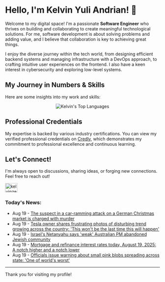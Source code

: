 # Hello, I'm Kelvin Yuli Andrian! 👋

Welcome to my digital space! I'm a passionate **Software Engineer** who thrives on building and collaborating to create meaningful technological solutions. For me, software development is about solving problems and adding value, and I believe that collaboration is key to achieving great things.

I enjoy the diverse journey within the tech world, from designing efficient backend systems and managing infrastructure with a DevOps approach, to crafting intuitive user experiences on the frontend. I also have a keen interest in cybersecurity and exploring low-level systems.

## My Journey in Numbers & Skills

Here are some insights into my work and skills:

<p align="center">
  <img src="https://github-readme-stats.vercel.app/api/top-langs/?username=kelvinzer0&layout=compact&theme=radical" alt="Kelvin's Top Languages" />
</p>

## Professional Credentials

My expertise is backed by various industry certifications. You can view my verified professional credentials on [Credly](https://www.credly.com/users/kelvin-yuli-andrian/badges), which demonstrates my commitment to professional excellence and continuous learning.

## Let's Connect!

I'm always open to discussions, sharing ideas, or forging new connections. Feel free to reach out!

<p align="left">
    <a href="https://linkedin.com/in/kelvinzero" target="blank"><img align="center" src="https://cdn.jsdelivr.net/npm/simple-icons@3.0.1/icons/linkedin.svg" alt="kelvinzero" height="30" width="40" /></a>
</p>

### Today's News:

<!-- feed start -->
- Aug 19 - [The suspect in a car-ramming attack on a German Christmas market is charged with murder](https://www.yahoo.com/news/articles/suspect-car-ramming-attack-german-135557858.html)
- Aug 19 - [Tesla owner shares frustrating photos of disturbing trend growing across the country: 'This won't be the last time this will happen'](https://www.yahoo.com/lifestyle/articles/tesla-owner-shares-frustrating-photos-112000961.html)
- Aug 19 - [Israel's Netanyahu says 'weak' Australian PM abandoned Jewish community](https://www.yahoo.com/news/articles/israels-netanyahu-says-weak-australian-111241253.html)
- Aug 19 - [Mortgage and refinance interest rates today, August 19, 2025: A notch higher and a notch lower](https://finance.yahoo.com/personal-finance/mortgages/article/mortgage-refinance-interest-rates-today-tuesday-august-19-2025-100018473.html)
- Aug 19 - [Officials issue warning about small pink blobs spreading across state: 'One of world's worst'](https://www.yahoo.com/news/articles/officials-issue-warning-small-pink-090000300.html)
<!-- feed end -->

---

Thank you for visiting my profile!
